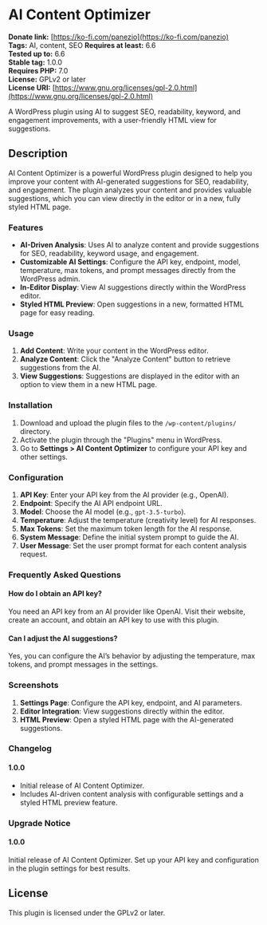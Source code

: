 # AI Content Optimizer

**Donate link:** [https://ko-fi.com/panezio](https://ko-fi.com/panezio)  
**Tags:** AI, content, SEO
**Requires at least:** 6.6  
**Tested up to:** 6.6  
**Stable tag:** 1.0.0  
**Requires PHP:** 7.0  
**License:** GPLv2 or later  
**License URI:** [https://www.gnu.org/licenses/gpl-2.0.html](https://www.gnu.org/licenses/gpl-2.0.html)  

A WordPress plugin using AI to suggest SEO, readability, keyword, and engagement improvements, with a user-friendly HTML view for suggestions.

## Description

AI Content Optimizer is a powerful WordPress plugin designed to help you improve your content with AI-generated suggestions for SEO, readability, and engagement. The plugin analyzes your content and provides valuable suggestions, which you can view directly in the editor or in a new, fully styled HTML page.

### Features
- **AI-Driven Analysis**: Uses AI to analyze content and provide suggestions for SEO, readability, keyword usage, and engagement.
- **Customizable AI Settings**: Configure the API key, endpoint, model, temperature, max tokens, and prompt messages directly from the WordPress admin.
- **In-Editor Display**: View AI suggestions directly within the WordPress editor.
- **Styled HTML Preview**: Open suggestions in a new, formatted HTML page for easy reading.

### Usage
1. **Add Content**: Write your content in the WordPress editor.
2. **Analyze Content**: Click the "Analyze Content" button to retrieve suggestions from the AI.
3. **View Suggestions**: Suggestions are displayed in the editor with an option to view them in a new HTML page.

### Installation

1. Download and upload the plugin files to the `/wp-content/plugins/` directory.
2. Activate the plugin through the "Plugins" menu in WordPress.
3. Go to **Settings > AI Content Optimizer** to configure your API key and other settings.

### Configuration

1. **API Key**: Enter your API key from the AI provider (e.g., OpenAI).
2. **Endpoint**: Specify the AI API endpoint URL.
3. **Model**: Choose the AI model (e.g., `gpt-3.5-turbo`).
4. **Temperature**: Adjust the temperature (creativity level) for AI responses.
5. **Max Tokens**: Set the maximum token length for the AI response.
6. **System Message**: Define the initial system prompt to guide the AI.
7. **User Message**: Set the user prompt format for each content analysis request.

### Frequently Asked Questions

#### How do I obtain an API key?
You need an API key from an AI provider like OpenAI. Visit their website, create an account, and obtain an API key to use with this plugin.

#### Can I adjust the AI suggestions?
Yes, you can configure the AI’s behavior by adjusting the temperature, max tokens, and prompt messages in the settings.

### Screenshots

1. **Settings Page**: Configure the API key, endpoint, and AI parameters.
2. **Editor Integration**: View suggestions directly within the editor.
3. **HTML Preview**: Open a styled HTML page with the AI-generated suggestions.

### Changelog

#### 1.0.0
- Initial release of AI Content Optimizer.
- Includes AI-driven content analysis with configurable settings and a styled HTML preview feature.

### Upgrade Notice

#### 1.0.0
Initial release of AI Content Optimizer. Set up your API key and configuration in the plugin settings for best results.

## License

This plugin is licensed under the GPLv2 or later.
